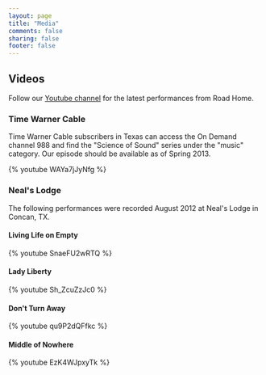 ```yaml
---
layout: page
title: "Media"
comments: false
sharing: false
footer: false
---
```


## Videos
Follow our [Youtube channel](http://www.youtube.com/user/roadhomeband) for the latest performances from Road Home.

### Time Warner Cable
Time Warner Cable subscribers in Texas can access the On Demand channel 988 and find the "Science of Sound" series under the "music" category.  Our episode should be available as of Spring 2013.

{% youtube WAYa7jJyNfg %}

### Neal's Lodge
The following performances were recorded August 2012 at Neal's Lodge in Concan, TX.

#### Living Life on Empty
{% youtube SnaeFU2wRTQ %}

#### Lady Liberty
{% youtube Sh_ZcuZzJc0 %}

#### Don't Turn Away
{% youtube qu9P2dQFfkc %}

#### Middle of Nowhere
{% youtube EzK4WJpxyTk %}
